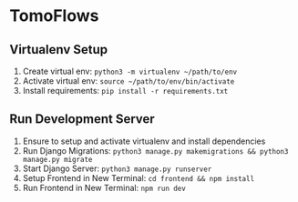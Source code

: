 # TomoFlows

## Virtualenv Setup

1. Create virtual env: `python3 -m virtualenv ~/path/to/env`
2. Activate virtual env: `source ~/path/to/env/bin/activate`
3. Install requirements: `pip install -r requirements.txt`

## Run Development Server

1. Ensure to setup and activate virtualenv and install dependencies
2. Run Django Migrations: `python3 manage.py makemigrations && python3 manage.py migrate`
3. Start Django Server: `python3 manage.py runserver`
4. Setup Frontend in New Terminal: `cd frontend && npm install`
5. Run Frontend in New Terminal: `npm run dev`
